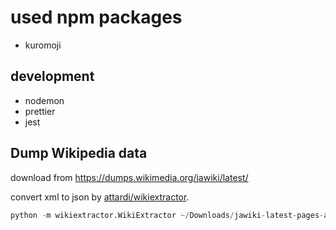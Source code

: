 # used npm packages
- kuromoji

## development

- nodemon
- prettier
- jest

## Dump Wikipedia data
download from https://dumps.wikimedia.org/jawiki/latest/

convert xml to json by [attardi/wikiextractor](https://github.com/attardi/wikiextractor).
```python
python -m wikiextractor.WikiExtractor ~/Downloads/jawiki-latest-pages-articles.xml --processes 8 -o /Users/ryohei.yamamoto/projects/node-js-full-text-search-engine/db/wikipedia --json -b 5G
```
